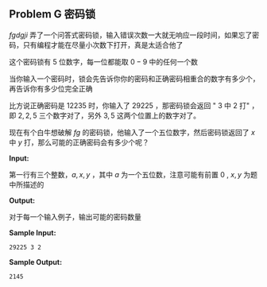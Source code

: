 ## Problem G    密码锁

$fgdgji$ 弄了一个问答式密码锁，输入错误次数一大就无响应一段时间，如果忘了密码，只有编程才能在尽量小次数下打开，真是太适合他了

这个密码锁有 $5$ 位数字，每一位都能取 $0-9$ 中的任何一个数

当你输入一个密码时，锁会先告诉你你的密码和正确密码相重合的数字有多少个，再告诉你有多少位完全正确

比方说正确密码是 $12235$ 时，你输入了 $29225$ ，那密码锁会返回 " $3$ 中 $2$ 打" ，即 $2,2,5$ 三个数字对了，另外 $3,5$ 这两个位置上的数字对了。

现在有个白牛想破解 $fg$ 的密码锁，他输入了一个五位数字，然后密码锁返回了 $x$ 中 $y$ 打，那么可能的正确密码会有多少个呢？

__Input:__

第一行有三个整数，$a,x,y$ ，其中 $a$ 为一个五位数，注意可能有前置 $0$ , $x,y$ 为题中所描述的

__Output:__

对于每一个输入例子，输出可能的密码数量

__Sample Input:__

```
29225 3 2
```

__Sample Output:__

```
2145
```

